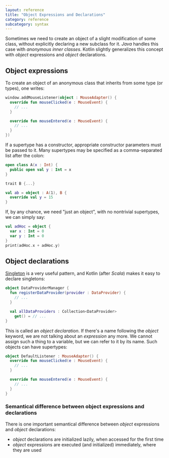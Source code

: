 ```yaml
---
layout: reference
title: "Object Expressions and Declarations"
category: reference
subcategory: syntax
---
```


Sometimes we need to create an object of a slight modification of some class, without explicitly declaring a new subclass for it. *Java* handles this case with *anonymous inner classes*.
Kotlin slightly generalizes this concept with *object* expressions and *object* declarations.

## Object expressions

To create an object of an anonymous class that inherits from some type (or types), one writes:

``` kotlin
window.addMouseListener(object : MouseAdapter() {
  override fun mouseClicked(e : MouseEvent) {
    // ...
  }

  override fun mouseEntered(e : MouseEvent) {
    // ...
  }
})
```

If a  supertype has a constructor, appropriate constructor parameters must be passed to it. Many supertypes may be specified as a comma-separated list after the colon:


``` kotlin
open class A(x : Int) {
  public open val y : Int = x
}

trait B {...}

val ab = object : A(1), B {
  override val y = 15
}
```

If, by any chance, we need "just an object", with no nontrivial supertypes, we can simply say:

``` kotlin
val adHoc = object {
  var x : Int = 0
  var y : Int = 0
}
print(adHoc.x + adHoc.y)
```

## Object declarations

[Singleton](http://en.wikipedia.org/wiki/Singleton_pattern) is a very useful pattern, and Kotlin (after *Scala*) makes it easy to declare singletons:

``` kotlin
object DataProviderManager {
  fun registerDataProvider(provider : DataProvider) {
    // ...
  }

  val allDataProviders : Collection<DataProvider>
    get() = // ...
}
```

This is called an *object declaration*. If there's a name following the *object* keyword, we are not talking about an _expression_ any more. We cannot assign such a thing to a variable, but we can refer to it by its name. Such objects can have supertypes:

``` kotlin
object DefaultListener : MouseAdapter() {
  override fun mouseClicked(e : MouseEvent) {
    // ...
  }

  override fun mouseEntered(e : MouseEvent) {
    // ...
  }
}
```

### Semantical difference between object expressions and declarations

There is one important semantical difference between *object* expressions and *object* declarations:

* *object* declarations are initialized lazily, when accessed for the first time
* *object* expressions are executed (and initialized) immediately, where they are used


